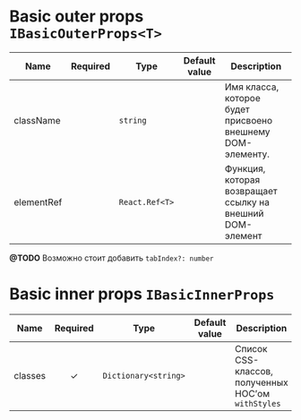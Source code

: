 # Basic outer props `IBasicOuterProps<T>`
| Name | Required | Type | Default value | Description |
|---|:-:|---|---|---|
| className || `string` || Имя класса, которое будет присвоено внешнему DOM-элементу. |
| elementRef || `React.Ref<T>` || Функция, которая возвращает ссылку на внешний DOM-элемент |

**@TODO** Возможно стоит добавить `tabIndex?: number`

# Basic inner props `IBasicInnerProps`
| Name | Required | Type | Default value | Description |
|---|:-:|---|---|---|
| classes | ✓ | `Dictionary<string>` || Список CSS-классов, полученных HOC’ом `withStyles` |